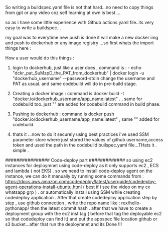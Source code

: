 So writing a buildspec.yaml file is not that hard...no need to copy things from gpt or any video coz self learning at own is best....

so as i have some little experience with Github actions yaml file..its very easy to write a buildspec...

my goal was to everytime new push is done it will make a new docker img and push to dockerhub or any image registry ...so first whats the import things here : 

How a user would do this things : 

1. login to dockerhub, just like a user does , command is :  - echo "dckr_pat_SuMzpD_the_PAT_from_dockerhub" | docker login -u "dockerhub_username" --password-stdin 
   change the username and PAT as usual. and same codebuild will do in pre-build stage.

2. Creating a docker image : command is   docker build -t "docker.io/dockerhub_username/app_name:latest" .  , same for codebuild too..just "" are added for codebuild command in build phase.

3.  Pushing to dockerhub : command is     docker push "docker.io/dockerhub_username/app_name:latest"  , same "" added for codebuild.

4.  thats it ...now to do it securely using best practices i've used SSM parameter store where just stored the values of github username,access token and used the path in the codebuild builspec.yaml file...THats it . simple .




################  Code-deploy part #############
so using ec2 instances for deploymnet using code-deploy as it only supports ec2 , ECS and lambda ( not EKS) . so we need to install code-deploy agent on the instance, we can do it manually by running some commands from : https://docs.aws.amazon.com/codedeploy/latest/userguide/codedeploy-agent-operations-install-ubuntu.html ( best if i see the video on my cx whatsapp grp ) . or automatically install using SSM while creating codedeploy application . After that create codedeploy application step by step , use github connection , write the repo name like : rex/hello-pythonapp/ then the latest commit hash . after that we have to create a deployment group with the ec2 inst tag ( before that tag the deployable ec2 so that codedeploy can find it) and put the appspec file location github or s3 bucket...after that run the deploymnet and its Done !!! 
